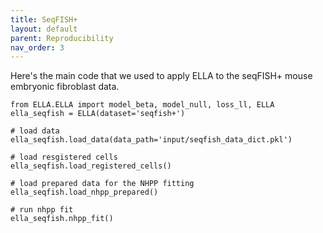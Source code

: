 ```yaml
---
title: SeqFISH+
layout: default
parent: Reproducibility
nav_order: 3
---
```


Here's the main code that we used to apply ELLA to the seqFISH+ mouse embryonic fibroblast data.
```
from ELLA.ELLA import model_beta, model_null, loss_ll, ELLA
ella_seqfish = ELLA(dataset='seqfish+')

# load data
ella_seqfish.load_data(data_path='input/seqfish_data_dict.pkl')

# load resgistered cells
ella_seqfish.load_registered_cells()

# load prepared data for the NHPP fitting
ella_seqfish.load_nhpp_prepared()

# run nhpp fit
ella_seqfish.nhpp_fit()
```

